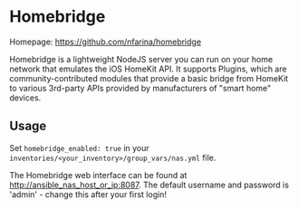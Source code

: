 # Homebridge

Homepage: <https://github.com/nfarina/homebridge>

Homebridge is a lightweight NodeJS server you can run on your home network that emulates the iOS HomeKit API. It supports Plugins, which are community-contributed modules that provide a basic bridge from HomeKit to various 3rd-party APIs provided by manufacturers of "smart home" devices.

## Usage

Set `homebridge_enabled: true` in your `inventories/<your_inventory>/group_vars/nas.yml` file.

The Homebridge web interface can be found at <http://ansible_nas_host_or_ip:8087>. The default username and password is 'admin' - change this after your first login!
